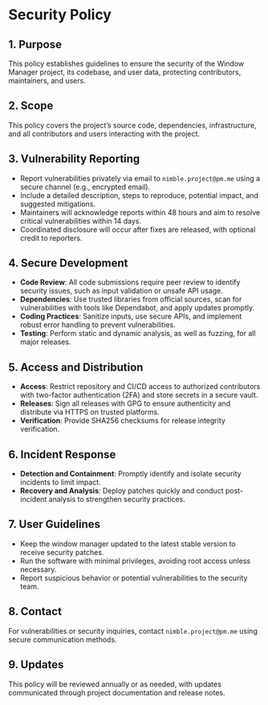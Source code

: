 # Security Policy

## 1. Purpose
This policy establishes guidelines to ensure the security of the Window Manager project, its codebase, and user data, protecting contributors, maintainers, and users.

## 2. Scope
This policy covers the project’s source code, dependencies, infrastructure, and all contributors and users interacting with the project.

## 3. Vulnerability Reporting
- Report vulnerabilities privately via email to `nimble.project@pm.me` using a secure channel (e.g., encrypted email).
- Include a detailed description, steps to reproduce, potential impact, and suggested mitigations.
- Maintainers will acknowledge reports within 48 hours and aim to resolve critical vulnerabilities within 14 days.
- Coordinated disclosure will occur after fixes are released, with optional credit to reporters.

## 4. Secure Development
- **Code Review**: All code submissions require peer review to identify security issues, such as input validation or unsafe API usage.
- **Dependencies**: Use trusted libraries from official sources, scan for vulnerabilities with tools like Dependabot, and apply updates promptly.
- **Coding Practices**: Sanitize inputs, use secure APIs, and implement robust error handling to prevent vulnerabilities.
- **Testing**: Perform static and dynamic analysis, as well as fuzzing, for all major releases.

## 5. Access and Distribution
- **Access**: Restrict repository and CI/CD access to authorized contributors with two-factor authentication (2FA) and store secrets in a secure vault.
- **Releases**: Sign all releases with GPG to ensure authenticity and distribute via HTTPS on trusted platforms.
- **Verification**: Provide SHA256 checksums for release integrity verification.

## 6. Incident Response
- **Detection and Containment**: Promptly identify and isolate security incidents to limit impact.
- **Recovery and Analysis**: Deploy patches quickly and conduct post-incident analysis to strengthen security practices.

## 7. User Guidelines
- Keep the window manager updated to the latest stable version to receive security patches.
- Run the software with minimal privileges, avoiding root access unless necessary.
- Report suspicious behavior or potential vulnerabilities to the security team.

## 8. Contact
For vulnerabilities or security inquiries, contact `nimble.project@pm.me` using secure communication methods.

## 9. Updates
This policy will be reviewed annually or as needed, with updates communicated through project documentation and release notes.
